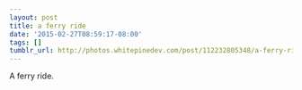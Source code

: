 ```yaml
---
layout: post
title: a ferry ride
date: '2015-02-27T08:59:17-08:00'
tags: []
tumblr_url: http://photos.whitepinedev.com/post/112232805348/a-ferry-ride
---
```

A ferry ride.
